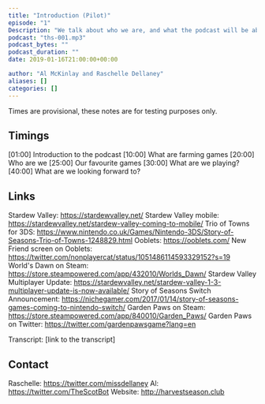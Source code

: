 ```yaml
---
title: "Introduction (Pilot)"
episode: "1"
Description: "We talk about who we are, and what the podcast will be about."
podcast: "ths-001.mp3"
podcast_bytes: ""
podcast_duration: ""
date: 2019-01-16T21:00:00+00:00

author: "Al McKinlay and Raschelle Dellaney"
aliases: []
categories: []
---
```


Times are provisional, these notes are for testing purposes only.

## Timings

[01:00] Introduction to the podcast
[10:00] What are farming games
[20:00] Who are we
[25:00] Our favourite games
[30:00] What are we playing?
[40:00] What are we looking forward to? 

## Links

Stardew Valley: https://stardewvalley.net/
Stardew Valley mobile: https://stardewvalley.net/stardew-valley-coming-to-mobile/
Trio of Towns for 3DS: https://www.nintendo.co.uk/Games/Nintendo-3DS/Story-of-Seasons-Trio-of-Towns-1248829.html
Ooblets: https://ooblets.com/
New Friend screen on Ooblets: https://twitter.com/nonplayercat/status/1051486114593329152?s=19
World's Dawn on Steam: https://store.steampowered.com/app/432010/Worlds_Dawn/
Stardew Valley Multiplayer Update: https://stardewvalley.net/stardew-valley-1-3-multiplayer-update-is-now-available/
Story of Seasons Switch Announcement: https://nichegamer.com/2017/01/14/story-of-seasons-games-coming-to-nintendo-switch/
Garden Paws on Steam: https://store.steampowered.com/app/840010/Garden_Paws/
Garden Paws on Twitter: https://twitter.com/gardenpawsgame?lang=en

Transcript: [link to the transcript]

## Contact

Raschelle: https://twitter.com/missdellaney
Al: https://twitter.com/TheScotBot
Website: http://harvestseason.club